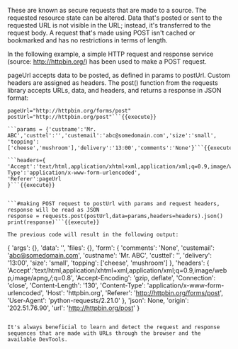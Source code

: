 These are known as secure requests that are made to a source. The requested resource state can be altered. Data that's posted or sent to the requested URL is not visible in the URL; instead, it's transferred to the request body. A request that's made using POST isn't cached or bookmarked and has no restrictions in terms of length.

In the following example, a simple HTTP request and response service (source: http://httpbin.org/) has been used to make a POST request.

pageUrl accepts data to be posted, as defined in params to postUrl. Custom headers are assigned as headers. The post() function from the requests library accepts URLs, data, and headers, and returns a response in JSON format:


```import requests
pageUrl="http://httpbin.org/forms/post"
postUrl="http://httpbin.org/post"```{{execute}} 

```params = {'custname':'Mr. ABC','custtel':'','custemail':'abc@somedomain.com','size':'small',
'topping':['cheese','mushroom'],'delivery':'13:00','comments':'None'}```{{execute}}

```headers={ 'Accept':'text/html,application/xhtml+xml,application/xml;q=0.9,image/webp,image/apng,*/*;q=0.8','Content-Type':'application/x-www-form-urlencoded',
'Referer':pageUrl
}```{{execute}}


```#making POST request to postUrl with params and request headers, response will be read as JSON
response = requests.post(postUrl,data=params,headers=headers).json()
print(response)```{{execute}}

The previous code will result in the following output:

```
{
'args': {}, 
'data': '', 
'files': {}, 
'form': {
'comments': 'None', 
'custemail': 'abc@somedomain.com',
'custname': 'Mr. ABC', 
'custtel': '',
'delivery': '13:00', 
'size': 'small', 
'topping': ['cheese', 'mushroom']
}, 
'headers': {    'Accept':'text/html,application/xhtml+xml,application/xml;q=0.9,image/webp,image/apng,*/*;q=0.8', 'Accept-Encoding': 'gzip, deflate', 
'Connection': 'close', 
'Content-Length': '130', 
'Content-Type': 'application/x-www-form-urlencoded', 
'Host': 'httpbin.org', 
'Referer': 'http://httpbin.org/forms/post', 
'User-Agent': 'python-requests/2.21.0'
}, 
'json': None, 'origin': '202.51.76.90', 
'url': 'http://httpbin.org/post'
}
```

It's always beneficial to learn and detect the request and response sequences that are made with URLs through the browser and the available DevTools.